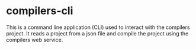# compilers-cli
This is a command line application (CLI) used to interact with the compilers project.  It reads a project from a json file and compile the project using the compilers web service.
